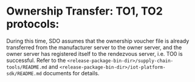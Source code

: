 # Ownership Transfer: TO1, TO2 protocols:
During this time, SDO assumes that the ownership voucher file is already transferred from the manufacturer server to the owner server, and the owner server has registered itself to the rendezvous
server, i.e. TO0 is successful. Refer to the `<release-package-bin-dir>/supply-chain-tools/README.md` and `<release-package-bin-dir>/iot-platform-sdk/README.md` documents for details.
